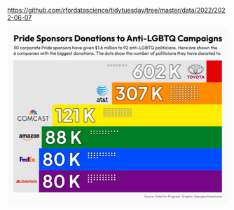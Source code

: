 https://github.com/rfordatascience/tidytuesday/tree/master/data/2022/2022-06-07

![](plots/donations.png)
